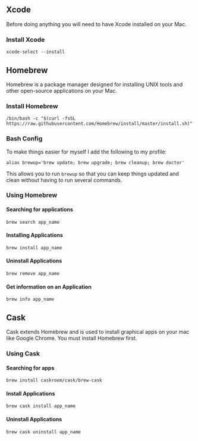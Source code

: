 ## Xcode
Before doing anything you will need to have Xcode installed on your Mac.

### Install Xcode
```
xcode-select --install
```

## Homebrew
Homebrew is a package manager designed for installing UNIX tools and other open-source applications on your Mac.

### Install Homebrew
```
/bin/bash -c "$(curl -fsSL https://raw.githubusercontent.com/Homebrew/install/master/install.sh)"
```

### Bash Config
To make things easier for myself I add the following to my profile:
```
alias brewup='brew update; brew upgrade; brew cleanup; brew doctor'
```

This allows you to run `brewup` so that you can keep things updated and clean without having to run several commands.

### Using Homebrew

#### Searching for applications
```
brew search app_name
```

#### Installing Applications
```
brew install app_name
```

#### Uninstall Applications
```
brew remove app_name
```

#### Get information on an Application
```
brew info app_name
```

## Cask
Cask extends Homebrew and is used to install graphical apps on your mac like Google Chrome. You must install Homebrew first.

### Using Cask

#### Searching for apps
```
brew install caskroom/cask/brew-cask
```

#### Install Applications
```
brew cask install app_name
```

#### Uninstall Applications
```
brew cask uninstall app_name
```
